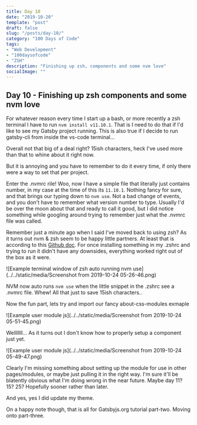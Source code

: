 ```yaml
---
title: Day 10
date: "2019-10-20"
template: "post"
draft: false
slug: "/posts/day-10/"
category: "100 Days of Code"
tags:
- "Web Development"
- "100daysofcode"
- "ZSH"
description: "Finishing up zsh, components and some nvm love"
socialImage: ""
---
```


 
## Day 10 - Finishing up zsh components and some nvm love

For whatever reason every time I start up a bash, or more recently a zsh terminal I have to run `nvm install v11.10.1`. That is I need to do that if I'd like to see my Gatsby project running. This is also true if I decide to run gatsby-cli from inside the vs-code terminal...

Overall not that big of a deal right? 15ish characters, heck I've used more than that to whine about it right now.

But it is annoying and you have to remember to do it every time, if only there were a way to set that per project.

Enter the .nvmrc rile! Woo, now I have a simple file that literally just contains number, in my case at the time of this its `11.10.1`. Nothing fancy for sure, and that brings our typing down to `nvm use`. Not a bad change of events, and you don't have to remember what version number to type. Usually I'd be over the moon about that and ready to call it good, but I did notice something while googling around trying to remember just what the .nvmrc file was called.

Remember just a minute ago when I said I've moved back to using zsh? As it turns out nvm & zsh seem to be happy little partners. At least that is according to this <a href="https://github.com/nvm-sh/nvm#zsh">Github doc</a>. For once installing something in my .zshrc and trying to run it didn't have any downsides, everything worked right out of the box as it were.

![Example terminal window of zsh auto running nvm use](../../static/media/Screenshot from 2019-10-24 05-26-46.png)


NVM now auto runs `nvm use` when the little snippet in the .zshrc see a .nvmrc file. Whew! All that just to save 15ish characters..

Now the fun part, lets try and import our fancy about-css-modules exmaple

![Example user module js](../../static/media/Screenshot from 2019-10-24 05-51-45.png)



Welllllll... As it turns out I don't know how to properly setup a component just yet.

![Example user module js](../../static/media/Screenshot from 2019-10-24 05-49-47.png)


Clearly I'm missing something about setting up the module for use in other pages/modules, or maybe just pulling it in the right way. I'm sure it'll be blatently obvious what I'm doing wrong in the near future. Maybe day 11? 15? 25? Hopefully sooner rather than later.

And yes, yes I did update my theme.

On a happy note though, that is all for Gatsbyjs.org tutorial part-two. Moving onto part-three.
